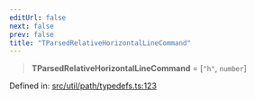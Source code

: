 ```yaml
---
editUrl: false
next: false
prev: false
title: "TParsedRelativeHorizontalLineCommand"
---
```


> **TParsedRelativeHorizontalLineCommand** = \[`"h"`, `number`\]

Defined in: [src/util/path/typedefs.ts:123](https://github.com/fabricjs/fabric.js/blob/977f797255d8c56b5b68360b0d45bed33697d2e8/src/util/path/typedefs.ts#L123)
